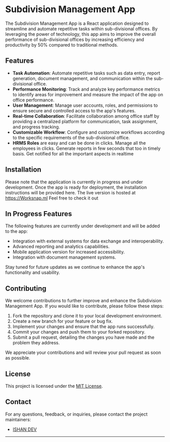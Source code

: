 
# Subdivision Management App

The Subdivision Management App is a React application designed to streamline and automate repetitive tasks within sub-divisional offices. By leveraging the power of technology, this app aims to improve the overall performance of sub-divisional offices by increasing efficiency and productivity by 50% compared to traditional methods.

## Features

- **Task Automation**: Automate repetitive tasks such as data entry, report generation, document management, and communication within the sub-divisional office.
- **Performance Monitoring**: Track and analyze key performance metrics to identify areas for improvement and measure the impact of the app on office performance.
- **User Management**: Manage user accounts, roles, and permissions to ensure secure and controlled access to the app's features.
- **Real-time Collaboration**: Facilitate collaboration among office staff by providing a centralized platform for communication, task assignment, and progress tracking.
- **Customizable Workflow**: Configure and customize workflows according to the specific requirements of the sub-divisional office.
- **HRMS Roles** are easy and can be done in clicks. Manage all the employees in clicks. Generate reports in few seconds that too in timely basis. Get notified for all the important aspects in realtime

## Installation

Please note that the application is currently in progress and under development. Once the app is ready for deployment, the installation instructions will be provided here.
The live version is hosted at https://Worksnap.ml
Feel free to check it out

## In Progress Features

The following features are currently under development and will be added to the app:

- Integration with external systems for data exchange and interoperability.
- Advanced reporting and analytics capabilities.
- Mobile application version for increased accessibility.
- Integration with document management systems.

Stay tuned for future updates as we continue to enhance the app's functionality and usability.

## Contributing

We welcome contributions to further improve and enhance the Subdivision Management App. If you would like to contribute, please follow these steps:

1. Fork the repository and clone it to your local development environment.
2. Create a new branch for your feature or bug fix.
3. Implement your changes and ensure that the app runs successfully.
4. Commit your changes and push them to your forked repository.
5. Submit a pull request, detailing the changes you have made and the problem they address.

We appreciate your contributions and will review your pull request as soon as possible.

## License

This project is licensed under the [MIT License](https://opensource.org/licenses/MIT).

## Contact

For any questions, feedback, or inquiries, please contact the project maintainers:

 - [ISHAN DEV](mailto:braincodeishan@gmail.com)


---

